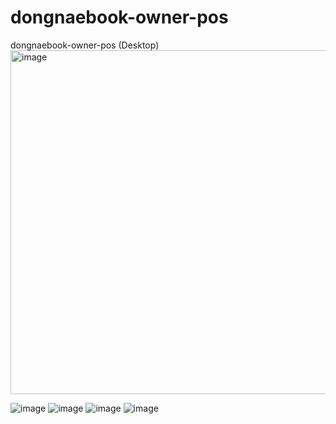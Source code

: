 # dongnaebook-owner-pos

dongnaebook-owner-pos (Desktop)
<img width="550" alt="image" src="https://user-images.githubusercontent.com/25785760/195238424-6b1fd6b8-1c41-4682-ba79-1635e1bbcb93.png">

![image](https://user-images.githubusercontent.com/25785760/191441941-b61f5d59-fc45-48d1-9fef-8482cfeebbb5.png)
![image](https://user-images.githubusercontent.com/25785760/191442078-5be3f917-0858-4eb9-83eb-a4fc0111dd30.png)
![image](https://user-images.githubusercontent.com/25785760/191442259-72fc4708-932b-414a-b1a0-0077f9b6081f.png)
![image](https://user-images.githubusercontent.com/25785760/191442274-20b3e004-f019-4272-b483-e2963a55c7e3.png)
